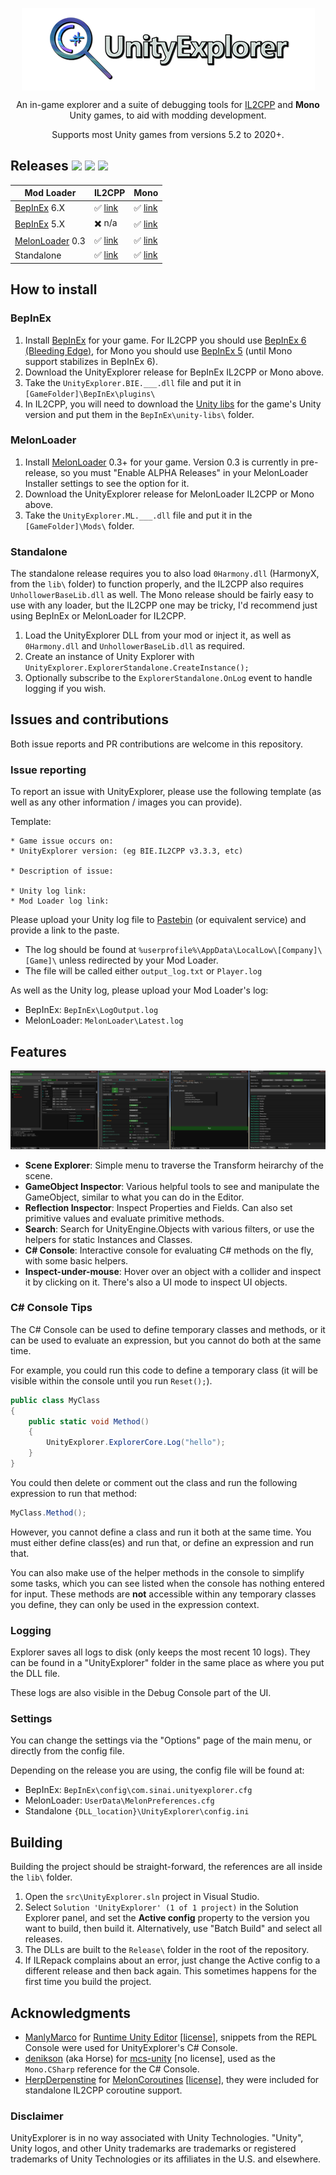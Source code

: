 <p align="center">
  <img align="center" src="img/icon.png">
</p>

<p align="center">
  An in-game explorer and a suite of debugging tools for <a href="https://docs.unity3d.com/Manual/IL2CPP.html">IL2CPP</a> and <b>Mono</b> Unity games, to aid with modding development.
</p>

<p align="center">
  Supports most Unity games from versions 5.2 to 2020+.
</p>

## Releases [![](https://img.shields.io/github/release/sinai-dev/UnityExplorer.svg?label=release%20notes)](../../releases/latest) [![](https://img.shields.io/github/downloads/sinai-dev/UnityExplorer/total.svg)](../../releases) [![](https://img.shields.io/github/downloads/sinai-dev/UnityExplorer/latest/total.svg)](../../releases/latest)

| Mod Loader  | IL2CPP | Mono |
| ----------- | ------ | ---- |
| [BepInEx](https://github.com/BepInEx/BepInEx) 6.X | ✅ [link](https://github.com/sinai-dev/UnityExplorer/releases/latest/download/UnityExplorer.BepInEx.Il2Cpp.zip) | ✅ [link](https://github.com/sinai-dev/UnityExplorer/releases/latest/download/UnityExplorer.BepInEx6.Mono.zip) |
| [BepInEx](https://github.com/BepInEx/BepInEx) 5.X | ✖️ n/a | ✅ [link](https://github.com/sinai-dev/UnityExplorer/releases/latest/download/UnityExplorer.BepInEx5.Mono.zip) |
| [MelonLoader](https://github.com/HerpDerpinstine/MelonLoader) 0.3 | ✅ [link](https://github.com/sinai-dev/UnityExplorer/releases/latest/download/UnityExplorer.MelonLoader.Il2Cpp.zip) | ✅ [link](https://github.com/sinai-dev/UnityExplorer/releases/latest/download/UnityExplorer.MelonLoader.Mono.zip) | 
| Standalone | ✅ [link](https://github.com/sinai-dev/UnityExplorer/releases/latest/download/UnityExplorer.Standalone.Il2Cpp.zip) | ✅ [link](https://github.com/sinai-dev/UnityExplorer/releases/latest/download/UnityExplorer.Standalone.Mono.zip) | 

## How to install

### BepInEx

1. Install [BepInEx](https://github.com/BepInEx/BepInEx) for your game. For IL2CPP you should use [BepInEx 6 (Bleeding Edge)](https://builds.bepis.io/projects/bepinex_be), for Mono you should use [BepInEx 5](https://github.com/BepInEx/BepInEx/releases) (until Mono support stabilizes in BepInEx 6).
2. Download the UnityExplorer release for BepInEx IL2CPP or Mono above.
3. Take the `UnityExplorer.BIE.___.dll` file and put it in `[GameFolder]\BepInEx\plugins\`
4. In IL2CPP, you will need to download the [Unity libs](https://github.com/LavaGang/Unity-Runtime-Libraries) for the game's Unity version and put them in the `BepInEx\unity-libs\` folder. 

### MelonLoader

1. Install [MelonLoader](https://github.com/HerpDerpinstine/MelonLoader) 0.3+ for your game. Version 0.3 is currently in pre-release, so you must "Enable ALPHA Releases" in your MelonLoader Installer settings to see the option for it.
2. Download the UnityExplorer release for MelonLoader IL2CPP or Mono above.
3. Take the `UnityExplorer.ML.___.dll` file and put it in the `[GameFolder]\Mods\` folder.

### Standalone

The standalone release requires you to also load `0Harmony.dll` (HarmonyX, from the `lib\` folder) to function properly, and the IL2CPP also requires `UnhollowerBaseLib.dll` as well. The Mono release should be fairly easy to use with any loader, but the IL2CPP one may be tricky, I'd recommend just using BepInEx or MelonLoader for IL2CPP.

1. Load the UnityExplorer DLL from your mod or inject it, as well as `0Harmony.dll` and `UnhollowerBaseLib.dll` as required.
2. Create an instance of Unity Explorer with `UnityExplorer.ExplorerStandalone.CreateInstance();`
3. Optionally subscribe to the `ExplorerStandalone.OnLog` event to handle logging if you wish.

## Issues and contributions

Both issue reports and PR contributions are welcome in this repository.

### Issue reporting

To report an issue with UnityExplorer, please use the following template (as well as any other information / images you can provide).

Template:

```
* Game issue occurs on: 
* UnityExplorer version: (eg BIE.IL2CPP v3.3.3, etc)

* Description of issue:

* Unity log link:
* Mod Loader log link: 
```

Please upload your Unity log file to [Pastebin](https://pastebin.com/) (or equivalent service) and provide a link to the paste.

* The log should be found at `%userprofile%\AppData\LocalLow\[Company]\[Game]\` unless redirected by your Mod Loader.
* The file will be called either `output_log.txt` or `Player.log`

As well as the Unity log, please upload your Mod Loader's log:

* BepInEx: `BepInEx\LogOutput.log`
* MelonLoader: `MelonLoader\Latest.log`

## Features

<p align="center">
  <a href="https://raw.githubusercontent.com/sinai-dev/UnityExplorer/master/img/preview.png">
    <img src="img/preview.png" />
  </a>
</p>

* <b>Scene Explorer</b>: Simple menu to traverse the Transform heirarchy of the scene. 
* <b>GameObject Inspector</b>: Various helpful tools to see and manipulate the GameObject, similar to what you can do in the Editor.
* <b>Reflection Inspector</b>: Inspect Properties and Fields. Can also set primitive values and evaluate primitive methods.
* <b>Search</b>: Search for UnityEngine.Objects with various filters, or use the helpers for static Instances and Classes.
* <b>C# Console</b>: Interactive console for evaluating C# methods on the fly, with some basic helpers.
* <b>Inspect-under-mouse</b>: Hover over an object with a collider and inspect it by clicking on it. There's also a UI mode to inspect UI objects.

### C# Console Tips

The C# Console can be used to define temporary classes and methods, or it can be used to evaluate an expression, but you cannot do both at the same time.

For example, you could run this code to define a temporary class (it will be visible within the console until you run `Reset();`).

```csharp
public class MyClass
{
    public static void Method()
    {
        UnityExplorer.ExplorerCore.Log("hello");
    }
}
```

You could then delete or comment out the class and run the following expression to run that method:

```csharp
MyClass.Method();
```

However, you cannot define a class and run it both at the same time. You must either define class(es) and run that, or define an expression and run that.

You can also make use of the helper methods in the console to simplify some tasks, which you can see listed when the console has nothing entered for input. These methods are **not** accessible within any temporary classes you define, they can only be used in the expression context.

### Logging

Explorer saves all logs to disk (only keeps the most recent 10 logs). They can be found in a "UnityExplorer" folder in the same place as where you put the DLL file.

These logs are also visible in the Debug Console part of the UI.

### Settings

You can change the settings via the "Options" page of the main menu, or directly from the config file.

Depending on the release you are using, the config file will be found at:
* BepInEx: `BepInEx\config\com.sinai.unityexplorer.cfg`
* MelonLoader: `UserData\MelonPreferences.cfg`
* Standalone `{DLL_location}\UnityExplorer\config.ini`

## Building

Building the project should be straight-forward, the references are all inside the `lib\` folder.

1. Open the `src\UnityExplorer.sln` project in Visual Studio.
2. Select `Solution 'UnityExplorer' (1 of 1 project)` in the Solution Explorer panel, and set the <b>Active config</b> property to the version you want to build, then build it. Alternatively, use "Batch Build" and select all releases.
3. The DLLs are built to the `Release\` folder in the root of the repository.
4. If ILRepack complains about an error, just change the Active config to a different release and then back again. This sometimes happens for the first time you build the project.

## Acknowledgments

* [ManlyMarco](https://github.com/ManlyMarco) for [Runtime Unity Editor](https://github.com/ManlyMarco/RuntimeUnityEditor) \[[license](THIRDPARTY_LICENSES.md#runtimeunityeditor-license)\], snippets from the REPL Console were used for UnityExplorer's C# Console.
* [denikson](https://github.com/denikson) (aka Horse) for [mcs-unity](https://github.com/denikson/mcs-unity) \[no license\], used as the `Mono.CSharp` reference for the C# Console.
* [HerpDerpenstine](https://github.com/HerpDerpinstine) for [MelonCoroutines](https://github.com/LavaGang/MelonLoader/blob/6cc958ec23b5e2e8453a73bc2e0d5aa353d4f0d1/MelonLoader.Support.Il2Cpp/MelonCoroutines.cs) \[[license](THIRDPARTY_LICENSES.md#melonloader-license)\], they were included for standalone IL2CPP coroutine support.

### Disclaimer

UnityExplorer is in no way associated with Unity Technologies. "Unity", Unity logos, and other Unity trademarks are trademarks or registered trademarks of Unity Technologies or its affiliates in the U.S. and elsewhere.
